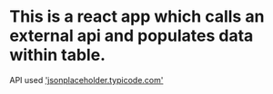# This is a react app which calls an external api and populates data within table.
API used ['jsonplaceholder.typicode.com']('https://jsonplaceholder.typicode.com/') 

